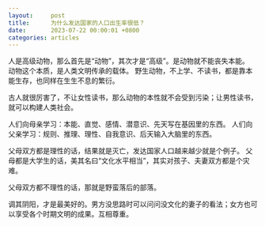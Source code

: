 ```yaml
---
layout:		post
title:		为什么发达国家的人口出生率很低？
date:		2023-07-22 00:00:01 +0800
categories:	articles
---
```

人是高级动物，那么首先是“动物”，其次才是“高级”。是动物就不能丧失本能。
动物这个本质，是人类文明传承的载体。
野生动物，不上学、不读书，都是靠本能生存，也同样在生生不息的繁衍。

古人就很厉害了，不让女性读书，那么动物的本性就不会受到污染；让男性读书，就可以构建人类社会。

人们向母亲学习：本能、直觉、感情、潜意识、先天写在基因里的东西。
人们向父亲学习：规则、推理、理性、自我意识、后天输入大脑里的东西。

父母双方都是理性的话，结果就是灭亡，发达国家人口越来越少就是个例子。
父母都是大学生的话，美其名曰“文化水平相当”，其实对孩子、夫妻双方都是个灾难。

父母双方都不理性的话，那就是野蛮落后的部落。

调其阴阳，才是最美好的。男方没思路时可以问问没文化的妻子的看法；女方也可以享受各个时期文明的成果。互相尊重。